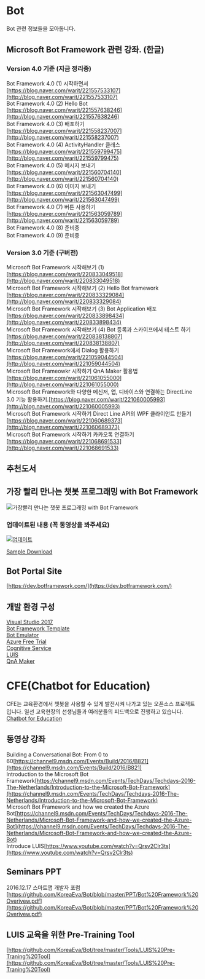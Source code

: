 # Bot
Bot 관련 정보들을 모아둡니다. 

## Microsoft Bot Framework 관련 강좌. (한글)

### Version 4.0 기준 (지금 정리중)
Bot Framework 4.0 (1) 시작하면서 [https://blog.naver.com/warit/221557533107](http://blog.naver.com/warit/221557533107)<br>
Bot Framework 4.0 (2) Hello Bot [https://blog.naver.com/warit/221557638246](http://blog.naver.com/warit/221557638246)<br>
Bot Framework 4.0 (3) 배포하기 [https://blog.naver.com/warit/221558237007](http://blog.naver.com/warit/221558237007)<br>
Bot Framework 4.0 (4) ActivityHandler 클래스[https://blog.naver.com/warit/221559799475](http://blog.naver.com/warit/221559799475)<br>
Bot Framework 4.0 (5) 메시지 보내기[https://blog.naver.com/warit/221560704140](http://blog.naver.com/warit/221560704140)<br>
Bot Framework 4.0 (6) 이미지 보내기 [https://blog.naver.com/warit/221563047499](http://blog.naver.com/warit/221563047499)<br>
Bot Framework 4.0 (7) 버튼 사용하기[https://blog.naver.com/warit/221563059789](http://blog.naver.com/warit/221563059789)<br>
Bot Framework 4.0 (8) 준비중<br>
Bot Framework 4.0 (9) 준비중<br>


### Version 3.0 기준 (구버전)
Microsoft Bot Framework 시작해보기 (1) [https://blog.naver.com/warit/220833049518](http://blog.naver.com/warit/220833049518)<br>
Microsoft Bot Framework 시작해보기 (2) Hello Bot framework [https://blog.naver.com/warit/220833329084](http://blog.naver.com/warit/220833329084)<br> 
Microsoft Bot Framework 시작해보기 (3) Bot Application 배포 [https://blog.naver.com/warit/220833898434](http://blog.naver.com/warit/220833898434)<br>
Microsoft Bot Framework 시작해보기 (4) Bot 등록과 스카이프에서 테스트 하기 [https://blog.naver.com/warit/220838138807](http://blog.naver.com/warit/220838138807)<br>
Microsoft Bot Framework에서 Dialog 활용하기 [https://blog.naver.com/warit/221059044504](http://blog.naver.com/warit/221059044504)<br>
Microsoft Bot Frameowkr 시작하기 QnA Maker 활용법 [https://blog.naver.com/warit/221061055000](http://blog.naver.com/warit/221061055000)<br>
Microsoft Bot Framework와 다양한 메신저, 앱, 디바이스와 연결하는 DirectLine 3.0 기능 활용하기.[https://blog.naver.com/warit/221060005993](http://blog.naver.com/warit/221060005993)<br>
Microsoft Bot Framework 시작하기 Direct Line API의 WPF 클라이언트 만들기[https://blog.naver.com/warit/221060689373](http://blog.naver.com/warit/221060689373)<br>
Microsoft Bot Framework 시작하기 카카오톡 연결하기[https://blog.naver.com/warit/221068691533](http://blog.naver.com/warit/221068691533)<br>

## 추천도서 

## 가장 빨리 만나는 챗봇 프로그래밍 with Bot Framework
![가장빨리 만나는 챗봇 프로그래밍 with Bot Framework](https://github.com/KoreaEva/Bot/blob/master/Book/book_cover.jpg?raw=true)<br>

### 업데이트된 내용 (꼭 동영상을 봐주세요)
[![업데이트](https://img.youtube.com/vi/YOg05jo7HjA/0.jpg)](https://www.youtube.com/watch?v=YOg05jo7HjA)<br>

[Sample Download](https://github.com/KoreaEva/Bot/tree/master/Book/Samples)<br>

## Bot Portal Site
[https://dev.botframework.com/](https://dev.botframework.com/)

## 개발 환경 구성
[Visual Studio 2017](https://www.visualstudio.com/)<br>
[Bot Framework Template](http://aka.ms/bf-bc-vstemplate)<br>
[Bot Emulator](http://emulator.botframework.com/)<br>
[Azure Free Trial](https://azure.microsoft.com/ko-kr/free/)<br>
[Cognitive Service](https://azure.microsoft.com/ko-kr/services/cognitive-services/)<br>
[LUIS](https://www.luis.ai/)<br>
[QnA Maker](https://qnamaker.ai/)

# CFE(Chatbot for Education)
CFE는 교육환경에서 챗봇을 사용할 수 있게 발전시켜 나가고 있는 오픈소스 프로젝트 입니다. 일선 교육현장의 선생님들과 여러분들의 피드백으로 진행하고 있습니다. <br>
[Chatbot for Education](https://github.com/KoreaEva/Bot/tree/master/CFE)<br>


## 동영상 강좌
Building a Conversational Bot: From 0 to 60[https://channel9.msdn.com/Events/Build/2016/B821](https://channel9.msdn.com/Events/Build/2016/B821)<br>
Introduction to the Microsoft Bot Framework[https://channel9.msdn.com/Events/TechDays/Techdays-2016-The-Netherlands/Introduction-to-the-Microsoft-Bot-Framework](https://channel9.msdn.com/Events/TechDays/Techdays-2016-The-Netherlands/Introduction-to-the-Microsoft-Bot-Framework)<br>
Microsoft Bot Framework and how we created the Azure Bot[https://channel9.msdn.com/Events/TechDays/Techdays-2016-The-Netherlands/Microsoft-Bot-Framework-and-how-we-created-the-Azure-Bot](https://channel9.msdn.com/Events/TechDays/Techdays-2016-The-Netherlands/Microsoft-Bot-Framework-and-how-we-created-the-Azure-Bot)<br>
Introduce LUIS[https://www.youtube.com/watch?v=Qrsv2Clr3ts](https://www.youtube.com/watch?v=Qrsv2Clr3ts)<br>

## Seminars PPT
2016.12.17 스마트앱 개발자 포럼 [https://github.com/KoreaEva/Bot/blob/master/PPT/Bot%20Framework%20Overivew.pdf](https://github.com/KoreaEva/Bot/blob/master/PPT/Bot%20Framework%20Overivew.pdf)




## LUIS 교육을 위한 Pre-Training Tool ##

[https://github.com/KoreaEva/Bot/tree/master/Tools/LUIS%20Pre-Traning%20Tool](https://github.com/KoreaEva/Bot/tree/master/Tools/LUIS%20Pre-Traning%20Tool)